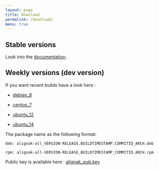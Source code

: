 ```yaml
---
layout: page
title: Download
permalink: /download/
menu: true
---
```


## Stable versions

Look into the [documentation](http://alignak-doc.readthedocs.org/en/latest/02_installation/index.html).


## Weekly versions (dev version)

If you want recent builds have a look here :


* [debian_8](/build/debian_8/alignak-all_0.2-1.1464201090.f14b157_all.deb)

* [centos_7](/build/centos_7/alignak-all-0.2-1_1464201090_f14b157.el7.x86_64.rpm)

* [ubuntu_12](/build/ubuntu_12/alignak-all_0.2-1.1464201090.f14b157_all.deb)

* [ubuntu_14](/build/ubuntu_14/alignak-all_0.2-1.1464201090.f14b157_all.deb)


The package name as the following format:

```		
deb: alignak-all_VERSION-RELEASE.BUILDTIMESTAMP.COMMITID_ARCH.deb
```

```
rpm: alignak-all-VERSION-RELEASE_BUILDTIMESTAMP_COMMITID.ARCH.rpm		
```

Public key is available here : [alignak_pub.key](/repos/alignak_pub.key)